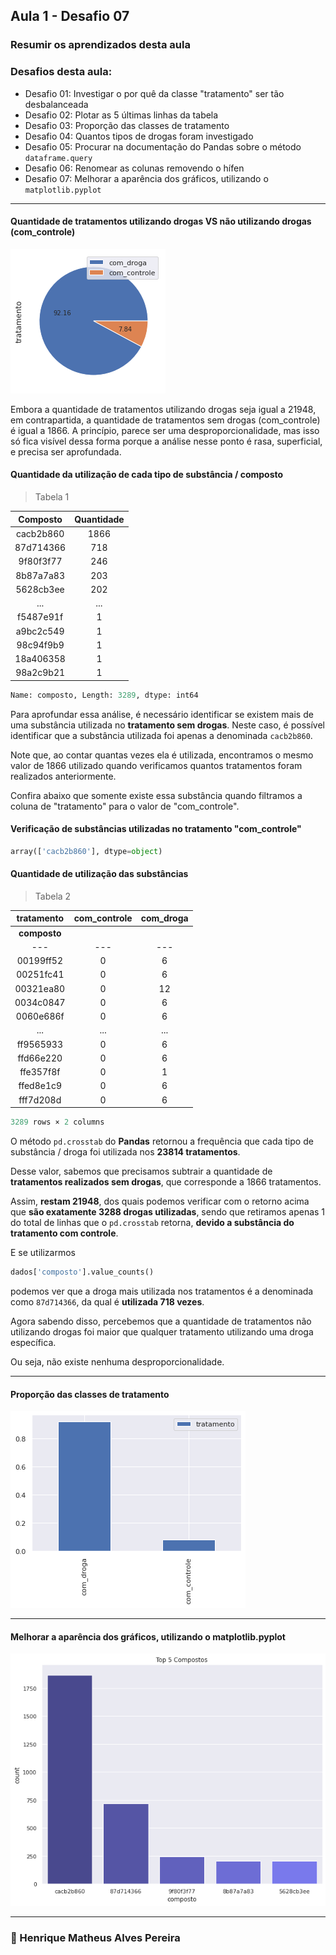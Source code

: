 ## Aula 1 - Desafio 07

### Resumir os aprendizados desta aula

### Desafios desta aula:

- Desafio 01: Investigar o por quê da classe "tratamento" ser tão desbalanceada
- Desafio 02: Plotar as 5 últimas linhas da tabela
- Desafio 03: Proporção das classes de tratamento
- Desafio 04: Quantos tipos de drogas foram investigado
- Desafio 05: Procurar na documentação do Pandas sobre o método `dataframe.query`
- Desafio 06: Renomear as colunas removendo o hífen
- Desafio 07: Melhorar a aparência dos gráficos, utilizando o `matplotlib.pyplot`

---

<!-- <img width="auto" src="https://github.com/HenriqueMAP/HenriqueMap/blob/master/GitHub-Versao2-16-05-21.png?raw=true"> -->

#### Quantidade de tratamentos utilizando drogas VS não utilizando drogas (com_controle)

![Gráfico 1 - Quantidade de tratamentos com droga vs com controle](https://github.com/HenriqueMAP/imersao-dados-3-alura/blob/main/aula1-desafio1.-graph1.png?raw=true)

Embora a quantidade de tratamentos utilizando drogas seja igual a 21948, em contrapartida, a quantidade de tratamentos sem drogas (com_controle) é igual a 1866. A princípio, parece ser uma desproporcionalidade, mas isso só fica visível dessa forma porque a análise nesse ponto é rasa, superficial, e precisa ser aprofundada.

#### Quantidade da utilização de cada tipo de substância / composto

> Tabela 1

| Composto | Quantidade |
:---:|:---:|
cacb2b860 | 1866 |
87d714366 | 718 |
9f80f3f77 | 246 |
8b87a7a83 | 203 |
5628cb3ee | 202 |
...| ... |
f5487e91f | 1 |
a9bc2c549 | 1 |
98c94f9b9 | 1 |
18a406358 | 1 |
98a2c9b21 | 1 |

~~~python
Name: composto, Length: 3289, dtype: int64
~~~

Para aprofundar essa análise, é necessário identificar se existem mais de uma substância utilizada no **tratamento sem drogas**. Neste caso, é possível identificar que a substância utilizada foi apenas a denominada `cacb2b860`.

Note que, ao contar quantas vezes ela é utilizada, encontramos o mesmo valor de 1866 utilizado quando verificamos quantos tratamentos foram realizados anteriormente.

Confira abaixo que somente existe essa substância quando filtramos a coluna de "tratamento" para o valor de "com_controle".

#### Verificação de substâncias utilizadas no tratamento "com_controle"

~~~python
array(['cacb2b860'], dtype=object)
~~~

#### Quantidade de utilização das substâncias

> Tabela 2

| tratamento | com_controle	| com_droga |
|   :---:    |      :---:   |   :---:   |
|**composto**|              |           |
|    ---     |       ---    |    ---    |
00199ff52 | 0 | 6
00251fc41 | 0 | 6
00321ea80 | 0 | 12
0034c0847 | 0 | 6
0060e686f | 0 | 6
... | ... |... |
ff9565933 | 0 | 6
ffd66e220 | 0 | 6
ffe357f8f | 0 | 1
ffed8e1c9 | 0 | 6
fff7d208d | 0 | 6

~~~python
3289 rows × 2 columns
~~~

O método `pd.crosstab` do **Pandas** retornou a frequência que cada tipo de substância / droga foi utilizada nos **23814 tratamentos**.

Desse valor, sabemos que precisamos subtrair a quantidade de **tratamentos realizados sem drogas**, que corresponde a 1866 tratamentos.

Assim, **restam 21948**, dos quais podemos verificar com o retorno acima que **são exatamente 3288 drogas utilizadas**, sendo que retiramos apenas 1 do total de linhas que o `pd.crosstab` retorna, **devido a substância do tratamento com controle**.

E se utilizarmos

~~~python
dados['composto'].value_counts() 
~~~

podemos ver que a droga mais utilizada nos tratamentos é a denominada como `87d714366`, da qual é **utilizada 718 vezes**.

Agora sabendo disso, percebemos que a quantidade de tratamentos não utilizando drogas foi maior que qualquer tratamento utilizando uma droga específica.

Ou seja, não existe nenhuma desproporcionalidade.

---

#### Proporção das classes de tratamento

![Gráfico 2 - Proporção de tratamentos com droga vs com controle](https://github.com/HenriqueMAP/imersao-dados-3-alura/blob/main/aula1-desafio3-graph2.png?raw=true)


---

#### Melhorar a aparência dos gráficos, utilizando o matplotlib.pyplot

![Gráfico 3 - Quantidade de utilização das 5 primeiras drogas da base de dados](https://github.com/HenriqueMAP/imersao-dados-3-alura/blob/main/aula1-desafio7-graph3.png?raw=true)

---

### 🦁 Henrique Matheus Alves Pereira